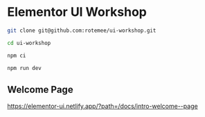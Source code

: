 # Elementor UI Workshop

```bash
git clone git@github.com:rotemee/ui-workshop.git
```

```bash
cd ui-workshop
```

```bash
npm ci
```

```bash
npm run dev
```
## Welcome Page
https://elementor-ui.netlify.app/?path=/docs/intro-welcome--page
